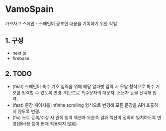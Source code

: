 # VamoSpain

가보자고 스페인 - 스페인어 공부한 내용을 기록하기 위한 작업

## 1. 구성

- next.js
- firebase

## 2. TODO

- (feat) 스페인어 특수 기호 입력을 위해 해당 알파벳 입력 시 모달 형식으로 특수 기호를 입력할 수 있도록 변경. 키보드로 특수문자의 대문자, 소문자 등을 선택해 입력.
- (feat) 문장 페이지를 infinite scrolling 형식으로 변경해 모든 문장을 API 호출하지 않도록 변경.
- (fix) 노트 등록/수정 시 왼쪽 입력 섹션과 오른쪽 결과 섹션이 정확히 일치하도록 변경(줄바꿈 등이 현재 적용되지 않음)
